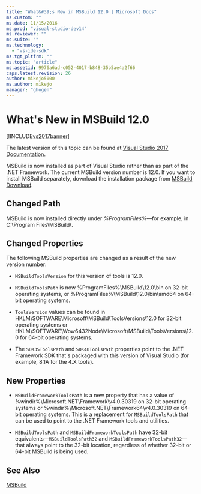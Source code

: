 ```yaml
---
title: "What&#39;s New in MSBuild 12.0 | Microsoft Docs"
ms.custom: ""
ms.date: 11/15/2016
ms.prod: "visual-studio-dev14"
ms.reviewer: ""
ms.suite: ""
ms.technology: 
  - "vs-ide-sdk"
ms.tgt_pltfrm: ""
ms.topic: "article"
ms.assetid: 9976a6ad-c052-4017-b848-35b5ae4a2f66
caps.latest.revision: 26
author: mikejo5000
ms.author: mikejo
manager: "ghogen"
---
```

# What&#39;s New in MSBuild 12.0
[!INCLUDE[vs2017banner](../includes/vs2017banner.md)]

The latest version of this topic can be found at [Visual Studio 2017 Documentation](https://docs.microsoft.com/visualstudio/).  
  
MSBuild is now installed as part of Visual Studio rather than as part of the .NET Framework. The current MSBuild version number is 12.0. If you want to install MSBuild separately, download the installation package from [MSBuild Download](http://go.microsoft.com/fwlink/?LinkId=309745).  
  
## Changed Path  
 MSBuild is now installed directly under *%ProgramFiles%*—for example, in C:\Program Files\MSBuild\\.  
  
## Changed Properties  
 The following MSBuild properties are changed as a result of the new version number:  
  
-   `MSBuildToolsVersion` for this version of tools is 12.0.  
  
-   `MSBuildToolsPath` is now %ProgramFiles%\MSBuild\12.0\bin on 32-bit operating systems, or %ProgramFiles%\MSBuild\12.0\bin\amd64 on 64-bit operating systems.  
  
-   `ToolsVersion` values can be found in HKLM\SOFTWARE\Microsoft\MSBuild\ToolsVersions\12.0 for 32-bit operating systems or HKLM\SOFTWARE\Wow6432Node\Microsoft\MSBuild\ToolsVersions\12.0 for 64-bit operating systems.  
  
-   The `SDK35ToolsPath` and `SDK40ToolsPath` properties point to the .NET Framework SDK that's packaged with this version of Visual Studio (for example, 8.1A for the 4.X tools).  
  
## New Properties  
  
-   `MSBuildFrameworkToolsPath` is a new property that has a value of %windir%\Microsoft.NET\Framework\v4.0.30319 on 32-bit operating systems or %windir%\Microsoft.NET\Framework64\v4.0.30319 on 64-bit operating systems. This is a replacement for `MSBuildToolsPath` that can be used to point to the .NET Framework tools and utilities.  
  
-   `MSBuildToolsPath` and `MSBuildFrameworkToolsPath` have 32-bit equivalents—`MSBuildToolsPath32` and `MSBuildFrameworkToolsPath32`—that always point to the 32-bit location, regardless of whether 32-bit or 64-bit MSBuild is being used.

## See Also
[MSBuild](msbuild.md)


